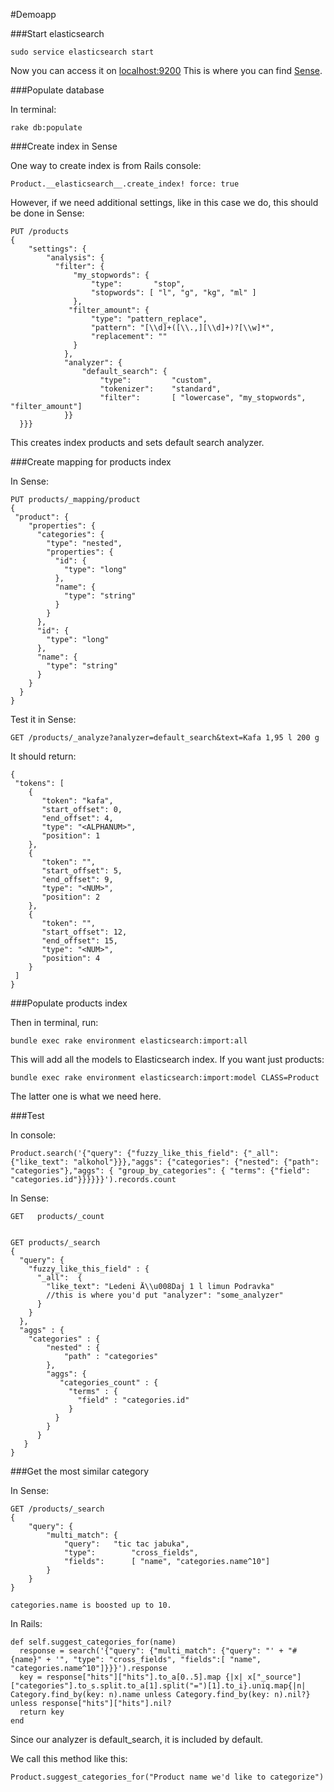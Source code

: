 #Demoapp

###Start elasticsearch

    sudo service elasticsearch start

Now you can access it on [localhost:9200](http://localhost:9200)
This is where you can find [Sense](http://localhost:9200/_plugin/marvel/sense/index.html).

###Populate database

In terminal:

    rake db:populate

###Create index in Sense

One way to create index is from Rails console:

    Product.__elasticsearch__.create_index! force: true 

However, if we need additional settings, like in this case we do, this should be done in Sense:


    PUT /products
    {
        "settings": {
            "analysis": {
              "filter": {
                  "my_stopwords": {
                      "type":       "stop",
                      "stopwords": [ "l", "g", "kg", "ml" ]
                  },
                 "filter_amount": {
                      "type": "pattern_replace",
                      "pattern": "[\\d]+([\\.,][\\d]+)?[\\w]*",
                      "replacement": ""
                  }
                },
                "analyzer": {
                    "default_search": {
                        "type":         "custom",
                        "tokenizer":    "standard",
                        "filter":       [ "lowercase", "my_stopwords", "filter_amount"]
                }}
      }}}

This creates index products and sets default search analyzer.

###Create mapping for products index

In Sense:
  
    PUT products/_mapping/product
    {
     "product": {
        "properties": {
          "categories": {
            "type": "nested",
            "properties": {
              "id": {
                "type": "long"
              },
              "name": {
                "type": "string"
              }
            }
          },
          "id": {
            "type": "long"
          },
          "name": {
            "type": "string"
          }
        }
      }
    }

Test it in Sense:

    GET /products/_analyze?analyzer=default_search&text=Kafa 1,95 l 200 g

It should return:

    {
     "tokens": [
        {
           "token": "kafa",
           "start_offset": 0,
           "end_offset": 4,
           "type": "<ALPHANUM>",
           "position": 1
        },
        {
           "token": "",
           "start_offset": 5,
           "end_offset": 9,
           "type": "<NUM>",
           "position": 2
        },
        {
           "token": "",
           "start_offset": 12,
           "end_offset": 15,
           "type": "<NUM>",
           "position": 4
        }
     ]
    }
###Populate products index

Then in terminal, run:

    bundle exec rake environment elasticsearch:import:all

This will add all the models to Elasticsearch index.
If you want just products:

    bundle exec rake environment elasticsearch:import:model CLASS=Product

The latter one is what we need here.

###Test

In console:

    Product.search('{"query": {"fuzzy_like_this_field": {"_all": {"like_text": "alkohol"}}},"aggs": {"categories": {"nested": {"path": "categories"},"aggs": { "group_by_categories": { "terms": {"field": "categories.id"}}}}}}').records.count

In Sense:

    GET   products/_count


    GET products/_search
    {
      "query": {
        "fuzzy_like_this_field" : {
          "_all":  {
            "like_text": "Ledeni Ä\\u008Daj 1 l limun Podravka"
            //this is where you'd put "analyzer": "some_analyzer"
          }
        }
      },
      "aggs" : {
        "categories" : {
            "nested" : {
                "path" : "categories"
            },
            "aggs": {
               "categories_count" : {
                 "terms" : { 
                   "field" : "categories.id"
                 }
              }
            }
          }
       }
    }


###Get the most similar category

In Sense:

    GET /products/_search
    {
        "query": {
            "multi_match": {
                "query":   "tic tac jabuka",
                "type":        "cross_fields",
                "fields":      [ "name", "categories.name^10"]
            }
        }
    }

    categories.name is boosted up to 10.

In Rails:

    def self.suggest_categories_for(name)
      response = search('{"query": {"multi_match": {"query": "' + "#{name}" + '", "type": "cross_fields", "fields":[ "name", "categories.name^10"]}}}').response 
      key = response["hits"]["hits"].to_a[0..5].map {|x| x["_source"]["categories"].to_s.split.to_a[1].split("=")[1].to_i}.uniq.map{|n| Category.find_by(key: n).name unless Category.find_by(key: n).nil?} unless response["hits"]["hits"].nil?
      return key
    end

Since our analyzer is default_search, it is included by default.

We call this method like this:

    Product.suggest_categories_for("Product name we'd like to categorize")

